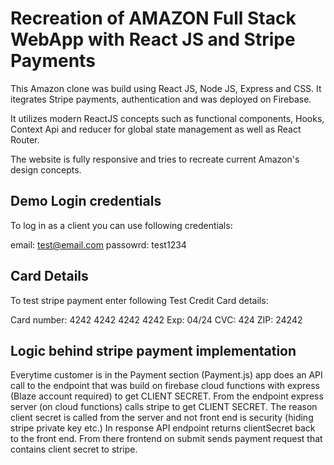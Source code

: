 # Recreation of AMAZON Full Stack WebApp with React JS and Stripe Payments

This Amazon clone was build using React JS, Node JS, Express and CSS. It itegrates Stripe payments, authentication and was deployed on Firebase.

It utilizes modern ReactJS concepts such as functional components, Hooks, Context Api and reducer for global state management as well as React Router.

The website is fully responsive and tries to recreate current Amazon's design concepts.

## Demo Login credentials

To log in as a client you can use following credentials:

email: test@email.com
passowrd: test1234

## Card Details

To test stripe payment enter following Test Credit Card details:

Card number: 4242 4242 4242 4242
Exp: 04/24
CVC: 424
ZIP: 24242

## Logic behind stripe payment implementation

Everytime customer is in the Payment section (Payment.js) app does an API call to the endpoint that was build on firebase cloud functions with express (Blaze account required) to get CLIENT SECRET. From the endpoint express server (on cloud functions) calls stripe to get CLIENT SECRET.
The reason client secret is called from the server and not front end is security (hiding stripe private key etc.)
In response API endpoint returns clientSecret back to the front end. From there frontend on submit sends payment request that contains client secret to stripe.
